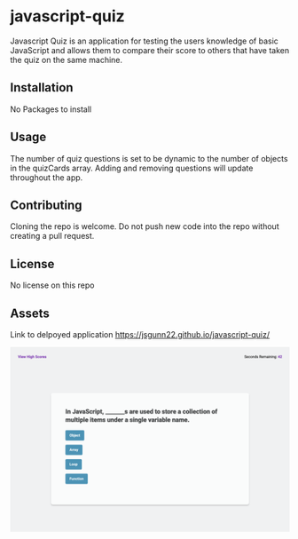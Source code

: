 # javascript-quiz

Javascript Quiz is an application for testing the users knowledge of basic JavaScript and allows them to compare their score to others that have taken the quiz on the same machine.

## Installation

No Packages to install

## Usage

The number of quiz questions is set to be dynamic to the number of objects in the quizCards array. Adding and removing questions will update throughout the app.

## Contributing

Cloning the repo is welcome. Do not push new code into the repo without creating a pull request.

## License

No license on this repo

## Assets

Link to delpoyed application https://jsgunn22.github.io/javascript-quiz/

![Screen shot of quiz card](./assets/images/image.png)
